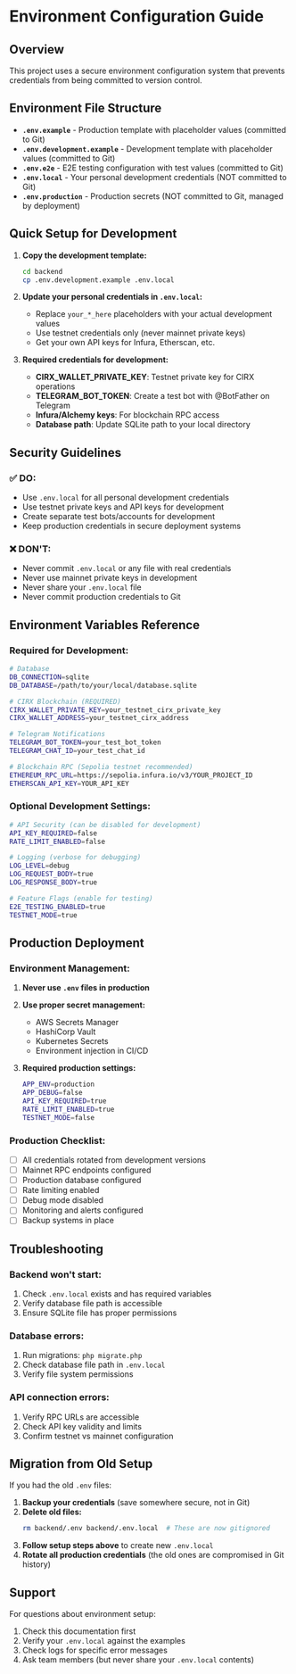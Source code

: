 # Environment Configuration Guide

## Overview

This project uses a secure environment configuration system that prevents credentials from being committed to version control.

## Environment File Structure

- **`.env.example`** - Production template with placeholder values (committed to Git)
- **`.env.development.example`** - Development template with placeholder values (committed to Git)  
- **`.env.e2e`** - E2E testing configuration with test values (committed to Git)
- **`.env.local`** - Your personal development credentials (NOT committed to Git)
- **`.env.production`** - Production secrets (NOT committed to Git, managed by deployment)

## Quick Setup for Development

1. **Copy the development template:**
   ```bash
   cd backend
   cp .env.development.example .env.local
   ```

2. **Update your personal credentials in `.env.local`:**
   - Replace `your_*_here` placeholders with your actual development values
   - Use testnet credentials only (never mainnet private keys)
   - Get your own API keys for Infura, Etherscan, etc.

3. **Required credentials for development:**
   - **CIRX_WALLET_PRIVATE_KEY**: Testnet private key for CIRX operations
   - **TELEGRAM_BOT_TOKEN**: Create a test bot with @BotFather on Telegram
   - **Infura/Alchemy keys**: For blockchain RPC access
   - **Database path**: Update SQLite path to your local directory

## Security Guidelines

### ✅ DO:
- Use `.env.local` for all personal development credentials
- Use testnet private keys and API keys for development
- Create separate test bots/accounts for development
- Keep production credentials in secure deployment systems

### ❌ DON'T:
- Never commit `.env.local` or any file with real credentials
- Never use mainnet private keys in development
- Never share your `.env.local` file
- Never commit production credentials to Git

## Environment Variables Reference

### Required for Development:
```bash
# Database
DB_CONNECTION=sqlite
DB_DATABASE=/path/to/your/local/database.sqlite

# CIRX Blockchain (REQUIRED)
CIRX_WALLET_PRIVATE_KEY=your_testnet_cirx_private_key
CIRX_WALLET_ADDRESS=your_testnet_cirx_address

# Telegram Notifications
TELEGRAM_BOT_TOKEN=your_test_bot_token
TELEGRAM_CHAT_ID=your_test_chat_id

# Blockchain RPC (Sepolia testnet recommended)
ETHEREUM_RPC_URL=https://sepolia.infura.io/v3/YOUR_PROJECT_ID
ETHERSCAN_API_KEY=YOUR_API_KEY
```

### Optional Development Settings:
```bash
# API Security (can be disabled for development)
API_KEY_REQUIRED=false
RATE_LIMIT_ENABLED=false

# Logging (verbose for debugging)
LOG_LEVEL=debug
LOG_REQUEST_BODY=true
LOG_RESPONSE_BODY=true

# Feature Flags (enable for testing)
E2E_TESTING_ENABLED=true
TESTNET_MODE=true
```

## Production Deployment

### Environment Management:
1. **Never use `.env` files in production**
2. **Use proper secret management:**
   - AWS Secrets Manager
   - HashiCorp Vault  
   - Kubernetes Secrets
   - Environment injection in CI/CD

3. **Required production settings:**
   ```bash
   APP_ENV=production
   APP_DEBUG=false
   API_KEY_REQUIRED=true
   RATE_LIMIT_ENABLED=true
   TESTNET_MODE=false
   ```

### Production Checklist:
- [ ] All credentials rotated from development versions
- [ ] Mainnet RPC endpoints configured
- [ ] Production database configured
- [ ] Rate limiting enabled
- [ ] Debug mode disabled
- [ ] Monitoring and alerts configured
- [ ] Backup systems in place

## Troubleshooting

### Backend won't start:
1. Check `.env.local` exists and has required variables
2. Verify database file path is accessible
3. Ensure SQLite file has proper permissions

### Database errors:
1. Run migrations: `php migrate.php`
2. Check database file path in `.env.local`
3. Verify file system permissions

### API connection errors:
1. Verify RPC URLs are accessible
2. Check API key validity and limits
3. Confirm testnet vs mainnet configuration

## Migration from Old Setup

If you had the old `.env` files:

1. **Backup your credentials** (save somewhere secure, not in Git)
2. **Delete old files:**
   ```bash
   rm backend/.env backend/.env.local  # These are now gitignored
   ```
3. **Follow setup steps above** to create new `.env.local`
4. **Rotate all production credentials** (the old ones are compromised in Git history)

## Support

For questions about environment setup:
1. Check this documentation first
2. Verify your `.env.local` against the examples
3. Check logs for specific error messages
4. Ask team members (but never share your `.env.local` contents)